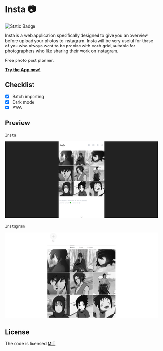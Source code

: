 # Insta 📷

![Static Badge](https://img.shields.io/badge/license-MIT-brightgreen?label=LICENSE)

Insta is a web application specifically designed to give you an overview before upload your photos to Instagram. Insta will be very useful for those of you who always want to be precise with each grid, suitable for photographers who like sharing their work on Instagram.

Free photo post planner.

**[Try the App now!](https://insta.adydetra.my.id/)**

## Checklist

- [x] Batch importing
- [x] Dark mode
- [x] PWA

## Preview

`Insta`

![Photo](public/testimonial-insta.png)

`Instagram`

![Photo](public/testimonial-instagram.PNG)

## License

The code is licensed [MIT](LICENSE)
